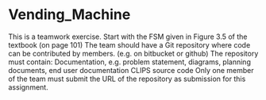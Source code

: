 # Vending_Machine
This is a teamwork exercise.  Start with the FSM given in Figure 3.5 of the textbook (on page 101) The team should have a Git repository where code can be contributed by members. (e.g. on bitbucket or github) The repository must contain: Documentation, e.g. problem statement, diagrams, planning documents, end user documentation CLIPS source code Only one member of the team must submit the URL of the repository as submission for this assignment.
